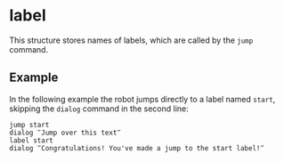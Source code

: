 # label

This structure stores names of labels, which are called by the `jump` command.

## Example

In the following example the robot jumps directly to a label named `start`, skipping the `dialog` command in the second line:

```G1ANT
jump start
dialog ‴Jump over this text‴
label start
dialog ‴Congratulations! You've made a jump to the start label!‴
```

